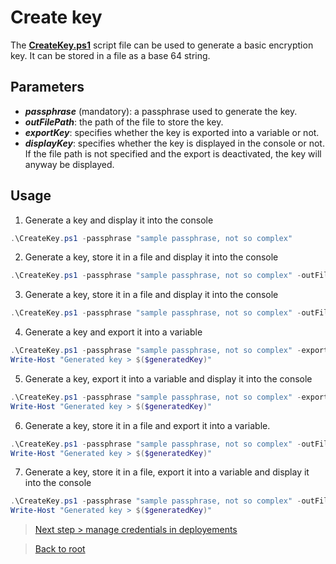# Create key

The **[CreateKey.ps1](https://github.com/EhRom/Puffix.SqlDevOps/blob/master/Deploy/Secrets/CreateKey.ps1)** script file can be used to generate a basic encryption key. It can be stored in a file as a base 64 string.

## Parameters

* ***passphrase*** (mandatory): a passphrase used to generate the key.
* ***outFilePath***: the path of the file to store the key.
* ***exportKey***: specifies whether the key is exported into a variable or not.
* ***displayKey***: specifies whether the key is displayed in the console or not. If the file path is not specified and the export is deactivated, the key will anyway be displayed.

## Usage

1. Generate a key and display it into the console
```powershell
.\CreateKey.ps1 -passphrase "sample passphrase, not so complex"
```

2. Generate a key, store it in a file and display it into the console
```powershell
.\CreateKey.ps1 -passphrase "sample passphrase, not so complex" -outFilePath keyfile.key
```

3. Generate a key, store it in a file and display it into the console
```powershell
.\CreateKey.ps1 -passphrase "sample passphrase, not so complex" -outFilePath keyfile.key -displayKey $true
```

4. Generate a key and export it into a variable
```powershell
.\CreateKey.ps1 -passphrase "sample passphrase, not so complex" -exportKey $true
Write-Host "Generated key > $($generatedKey)"
```

5. Generate a key, export it into a variable and display it into the console
```powershell
.\CreateKey.ps1 -passphrase "sample passphrase, not so complex" -exportKey $true -displayKey $true
Write-Host "Generated key > $($generatedKey)"
```

6. Generate a key, store it in a file and export it into a variable.
```powershell
.\CreateKey.ps1 -passphrase "sample passphrase, not so complex" -outFilePath keyfile.key -exportKey $true
Write-Host "Generated key > $($generatedKey)"
```

7. Generate a key, store it in a file, export it into a variable and display it into the console
```powershell
.\CreateKey.ps1 -passphrase "sample passphrase, not so complex" -outFilePath keyfile.key -exportKey $true -displayKey $true
Write-Host "Generated key > $($generatedKey)"
```

> [Next step > manage credentials in deployements](https://github.com/EhRom/Puffix.SqlDevOps/blob/master/Deploy/Secrets/OpsCredentials.md)

> [Back to root](https://github.com/EhRom/Puffix.SqlDevOps/tree/master/Deploy)